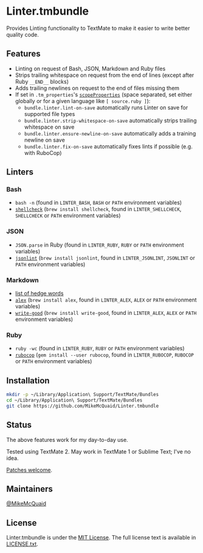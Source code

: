 # Linter.tmbundle
Provides Linting functionality to TextMate to make it easier to write better quality code.

## Features
- Linting on request of Bash, JSON, Markdown and Ruby files
- Strips trailing whitespace on request from the end of lines (except after Ruby `__END__` blocks)
- Adds trailing newlines on request to the end of files missing them
- If set in `.tm_properties`'s [`scopeProperties`](https://gist.github.com/dvessel/1478685#other) (space separated, set either globally or for a given language like `[ source.ruby ]`):
  - `bundle.linter.lint-on-save` automatically runs Linter on save for supported file types
  - `bundle.linter.strip-whitespace-on-save` automatically strips trailing whitespace on save
  - `bundle.linter.ensure-newline-on-save` automatically adds a training newline on save
  - `bundle.linter.fix-on-save` automatically fixes lints if possible (e.g. with RuboCop)

## Linters
### Bash
- `bash -n` (found in `LINTER_BASH`, `BASH` or `PATH` environment variables)
- [`shellcheck`](https://www.shellcheck.net)  (`brew install shellcheck`, found in `LINTER_SHELLCHECK`, `SHELLCHECK` or `PATH` environment variables)

### JSON
- `JSON.parse` in Ruby (found in `LINTER_RUBY`, `RUBY`  or `PATH` environment variables)
- [`jsonlint`](https://jsonlint.com) (`brew install jsonlint`, found in `LINTER_JSONLINT`, `JSONLINT` or `PATH` environment variables)

### Markdown
- [list of hedge words](https://github.com/MikeMcQuaid/Linter.tmbundle/blob/master/Support/lib/hedge_words.rb)
- [`alex`](https://github.com/wooorm/alex) (`brew install alex`, found in `LINTER_ALEX`, `ALEX` or `PATH` environment variables)
- [`write-good`](https://github.com/wooorm/alex) (`brew install write-good`, found in `LINTER_ALEX`, `ALEX` or `PATH` environment variables)

### Ruby
- `ruby -wc` (found in `LINTER_RUBY`, `RUBY`  or `PATH` environment variables)
- [`rubocop`](http://rubocop.readthedocs.io/en/latest/) (`gem install --user rubocop`, found in `LINTER_RUBOCOP`, `RUBOCOP` or `PATH` environment variables)

## Installation

```bash
mkdir -p ~/Library/Application\ Support/TextMate/Bundles
cd ~/Library/Application\ Support/TextMate/Bundles
git clone https://github.com/MikeMcQuaid/Linter.tmbundle
```

## Status
The above features work for my day-to-day use.

Tested using TextMate 2. May work in TextMate 1 or Sublime Text; I've no idea.

[Patches welcome](https://github.com/MikeMcQuaid/Linter.tmbundle/pulls).

## Maintainers
[@MikeMcQuaid](https://github.com/MikeMcQuaid)

## License
Linter.tmbundle is under the [MIT License](http://en.wikipedia.org/wiki/MIT_License). The full license text is
available in
[LICENSE.txt](https://github.com/MikeMcQuaid/Linter.tmbundle/blob/master/LICENSE.txt).
